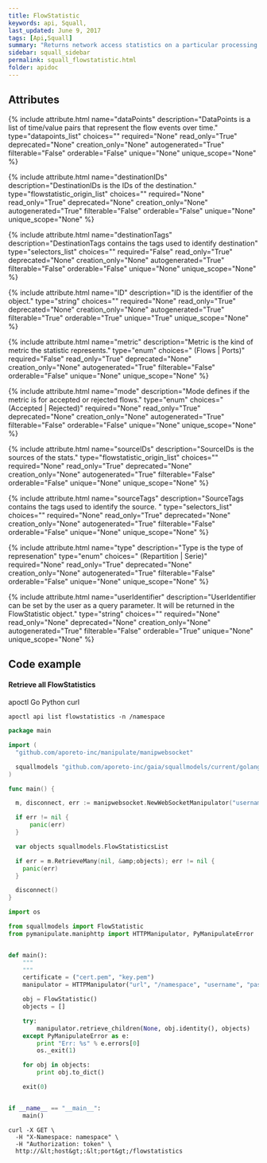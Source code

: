 ```yaml
---
title: FlowStatistic
keywords: api, Squall,
last_updated: June 9, 2017
tags: [Api,Squall]
summary: "Returns network access statistics on a particular processing unit or group of processing units based on their tags."
sidebar: squall_sidebar
permalink: squall_flowstatistic.html
folder: apidoc
---
```



## Attributes

{% include attribute.html
  name="dataPoints"
  description="DataPoints is a list of time/value pairs that represent the flow events over time."
  type="datapoints_list"
  choices=""
  required="None"
  read_only="True"
  deprecated="None"
  creation_only="None"
  autogenerated="True"
  filterable="False"
  orderable="False"
  unique="None"
  unique_scope="None"
%}


{% include attribute.html
  name="destinationIDs"
  description="DestinationIDs is the IDs of the destination."
  type="flowstatistic_origin_list"
  choices=""
  required="None"
  read_only="True"
  deprecated="None"
  creation_only="None"
  autogenerated="True"
  filterable="False"
  orderable="False"
  unique="None"
  unique_scope="None"
%}


{% include attribute.html
  name="destinationTags"
  description="DestinationTags contains the tags used to identify destination"
  type="selectors_list"
  choices=""
  required="False"
  read_only="True"
  deprecated="None"
  creation_only="None"
  autogenerated="True"
  filterable="False"
  orderable="False"
  unique="None"
  unique_scope="None"
%}


{% include attribute.html
  name="ID"
  description="ID is the identifier of the object."
  type="string"
  choices=""
  required="None"
  read_only="True"
  deprecated="None"
  creation_only="None"
  autogenerated="True"
  filterable="True"
  orderable="True"
  unique="True"
  unique_scope="None"
%}


{% include attribute.html
  name="metric"
  description="Metric is the kind of metric the statistic represents."
  type="enum"
  choices=" (Flows | Ports)"
  required="False"
  read_only="True"
  deprecated="None"
  creation_only="None"
  autogenerated="True"
  filterable="False"
  orderable="False"
  unique="None"
  unique_scope="None"
%}


{% include attribute.html
  name="mode"
  description="Mode defines if the metric is for accepted or rejected flows."
  type="enum"
  choices=" (Accepted | Rejected)"
  required="None"
  read_only="True"
  deprecated="None"
  creation_only="None"
  autogenerated="True"
  filterable="False"
  orderable="False"
  unique="None"
  unique_scope="None"
%}


{% include attribute.html
  name="sourceIDs"
  description="SourceIDs is the sources of the stats."
  type="flowstatistic_origin_list"
  choices=""
  required="None"
  read_only="True"
  deprecated="None"
  creation_only="None"
  autogenerated="True"
  filterable="False"
  orderable="False"
  unique="None"
  unique_scope="None"
%}


{% include attribute.html
  name="sourceTags"
  description="SourceTags contains the tags used to identify the source. "
  type="selectors_list"
  choices=""
  required="None"
  read_only="True"
  deprecated="None"
  creation_only="None"
  autogenerated="True"
  filterable="False"
  orderable="False"
  unique="None"
  unique_scope="None"
%}


{% include attribute.html
  name="type"
  description="Type is the type of represenation"
  type="enum"
  choices=" (Repartition | Serie)"
  required="None"
  read_only="True"
  deprecated="None"
  creation_only="None"
  autogenerated="True"
  filterable="False"
  orderable="False"
  unique="None"
  unique_scope="None"
%}


{% include attribute.html
  name="userIdentifier"
  description="UserIdentifier can be set by the user as a query parameter. It will be returned in the FlowStatistic object."
  type="string"
  choices=""
  required="None"
  read_only="None"
  deprecated="None"
  creation_only="None"
  autogenerated="True"
  filterable="False"
  orderable="True"
  unique="None"
  unique_scope="None"
%}




## Code example

#### Retrieve all FlowStatistics 
<div class="ui top attached tabular menu">
  <a class="item active" data-tab="apoctl">apoctl</a>
  <a class="item" data-tab="golang">Go</a>
  <a class="item" data-tab="python">Python</a>
  <a class="item" data-tab="curl">curl</a>
</div>

```apoctl
apoctl api list flowstatistics -n /namespace
```

```go
package main

import (
  "github.com/aporeto-inc/manipulate/manipwebsocket"

  squallmodels "github.com/aporeto-inc/gaia/squallmodels/current/golang"
)

func main() {

  m, disconnect, err := manipwebsocket.NewWebSocketManipulator("username", "token", "url", "namespace")

  if err != nil {
      panic(err)
  }

  var objects squallmodels.FlowStatisticsList

  if err = m.RetrieveMany(nil, &amp;objects); err != nil {
    panic(err)
  }

  disconnect()
}
```

```python
import os

from squallmodels import FlowStatistic
from pymanipulate.maniphttp import HTTPManipulator, PyManipulateError


def main():
    """
    """
    certificate = ("cert.pem", "key.pem")
    manipulator = HTTPManipulator("url", "/namespace", "username", "password", None, certificate)

    obj = FlowStatistic()
    objects = []

    try:
        manipulator.retrieve_children(None, obj.identity(), objects)
    except PyManipulateError as e:
        print "Err: %s" % e.errors[0]
        os._exit(1)

    for obj in objects:
        print obj.to_dict()

    exit(0)


if __name__ == "__main__":
    main()
```

```shell
curl -X GET \
  -H "X-Namespace: namespace" \
  -H "Authorization: token" \
  http://&lt;host&gt;:&lt;port&gt;/flowstatistics
```



